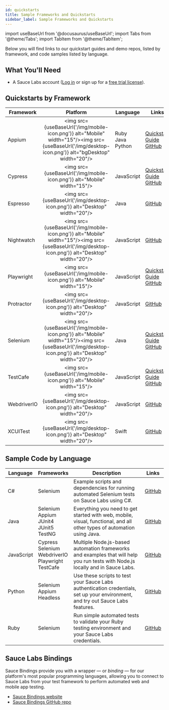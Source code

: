```yaml
---
id: quickstarts
title: Sample Frameworks and Quickstarts
sidebar_label: Sample Frameworks and Quickstarts
---
```


import useBaseUrl from '@docusaurus/useBaseUrl';
import Tabs from '@theme/Tabs';
import TabItem from '@theme/TabItem';

Below you will find links to our quickstart guides and demo repos, listed by framework, and code samples listed by language.

## What You'll Need

- A Sauce Labs account ([Log in](https://accounts.saucelabs.com/am/XUI/#login/) or sign up for a [free trial license](https://saucelabs.com/sign-up)).

## Quickstarts by Framework

| Framework                    |                                                                      Platform                                                                      | Language                 | Links                                                                                                                                        |
| ---------------------------- | :------------------------------------------------------------------------------------------------------------------------------------------------: | ------------------------ | -------------------------------------------------------------------------------------------------------------------------------------------- |
| Appium                       | <img src={useBaseUrl('/img/mobile-icon.png')} alt="Mobile" width="15"/><img src={useBaseUrl('/img/desktop-icon.png')} alt="bgDesktop" width="20"/> | Ruby<br/>Java<br/>Python | [Quickstart Guide](/mobile-apps/automated-testing/appium/quickstart)<br/>[GitHub](https://github.com/appium/appium)                          |
| Cypress                      |                                      <img src={useBaseUrl('/img/mobile-icon.png')} alt="Mobile" width="15"/>                                       | JavaScript               | [Quickstart Guide](/web-apps/automated-testing/cypress/quickstart)<br/>[GitHub](https://github.com/saucelabs/saucectl-cypress-example)       |
| Espresso                     |                                     <img src={useBaseUrl('/img/desktop-icon.png')} alt="Desktop" width="20"/>                                      | Java                     | [GitHub](https://github.com/saucelabs/saucectl-espresso-example)                                                                             |
| Nightwatch                   |  <img src={useBaseUrl('/img/mobile-icon.png')} alt="Mobile" width="15"/><img src={useBaseUrl('/img/desktop-icon.png')} alt="Desktop" width="20"/>  | JavaScript               | [GitHub](https://github.com/saucelabs-training/demo-js/tree/master/nightwatch)                                                               |
| Playwright                   |                                      <img src={useBaseUrl('/img/mobile-icon.png')} alt="Mobile" width="15"/>                                       | JavaScript               | [Quickstart Guide](/web-apps/automated-testing/playwright/quickstart)<br/>[GitHub](https://github.com/saucelabs/saucectl-playwright-example) |
| Protractor                   |                                     <img src={useBaseUrl('/img/desktop-icon.png')} alt="Desktop" width="20"/>                                      | JavaScript               | [GitHub](https://github.com/saucelabs-training/demo-js/tree/master/protractor/)                                                              |
| Selenium                     |  <img src={useBaseUrl('/img/mobile-icon.png')} alt="Mobile" width="15"/><img src={useBaseUrl('/img/desktop-icon.png')} alt="Desktop" width="20"/>  | Java                     | [Quickstart Guide](/web-apps/automated-testing/selenium/quickstart)<br/>[GitHub](https://github.com/saucelabs-training/demo-java)            |
| TestCafe                     |                                      <img src={useBaseUrl('/img/mobile-icon.png')} alt="Mobile" width="15"/>                                       | JavaScript               | [Quickstart Guide](/web-apps/automated-testing/testcafe/quickstart)<br/>[GitHub](https://github.com/saucelabs/saucectl-testcafe-example)     |
| WebdriverIO                  |                                     <img src={useBaseUrl('/img/desktop-icon.png')} alt="Desktop" width="20"/>                                      | JavaScript               | [GitHub](https://github.com/saucelabs-training/demo-js/tree/master/webdriverio/appium-app)                                                   |
| XCUITest                     |                                     <img src={useBaseUrl('/img/desktop-icon.png')} alt="Desktop" width="20"/>                                      | Swift                    | [GitHub](https://github.com/saucelabs-training/demo-xcuitest)                                                                                |

## Sample Code by Language

| Language   | Frameworks                                                       | Description                                                                                                                     | Links                                                       |
| ---------- | ---------------------------------------------------------------- | ------------------------------------------------------------------------------------------------------------------------------- | ----------------------------------------------------------- |
| C#         | Selenium                                                         | Example scripts and dependencies for running automated Selenium tests on Sauce Labs using C#.                                   | [GitHub](https://github.com/saucelabs-training/demo-csharp) |
| Java       | Selenium<br/>Appium<br/>JUnit4<br/>JUnit5<br/>TestNG             | Everything you need to get started with web, mobile, visual, functional, and all other types of automation using Java.          | [GitHub](https://github.com/saucelabs-training/demo-java)   |
| JavaScript | Cypress<br/>Selenium<br/>WebdriverIO<br/>Playwright<br/>TestCafe | Multiple Node.js-based automation frameworks and examples that will help you run tests with Node.js locally and in Sauce Labs.  | [GitHub](https://github.com/saucelabs-training/demo-js)     |
| Python     | Selenium<br/>Appium<br/>Headless                                 | Use these scripts to test your Sauce Labs authentication credentials, set up your environment, and try out Sauce Labs features. | [GitHub](http://github.com/saucelabs-training/demo-python)  |
| Ruby       | Selenium                                                         | Run simple automated tests to validate your Ruby testing environment and your Sauce Labs credentials.                           | [GitHub](https://github.com/saucelabs-training/demo-ruby)   |

## Sauce Labs Bindings

Sauce Bindings provide you with a wrapper &#8212; or _binding_ &#8212; for our platform's most popular programming languages, allowing you to connect to Sauce Labs from your test framework to perform automated web and mobile app testing.

- [Sauce Bindings website](https://opensource.saucelabs.com/sauce_bindings)
- [Sauce Bindings GitHub repo](https://github.com/saucelabs/sauce_bindings)
